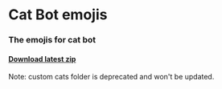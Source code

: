 # Cat Bot emojis
### The emojis for cat bot
#### [Download latest zip](https://github.com/staring-cat/emojis/releases/latest/download/emojis.zip)

Note: custom cats folder is deprecated and won't be updated.
